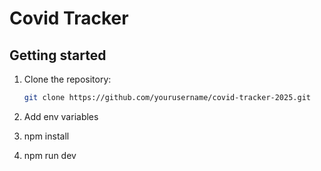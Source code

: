 # Covid Tracker

## Getting started

1. Clone the repository:

   ```bash
   git clone https://github.com/yourusername/covid-tracker-2025.git
2. Add env variables
3. npm install
4. npm run dev
```
